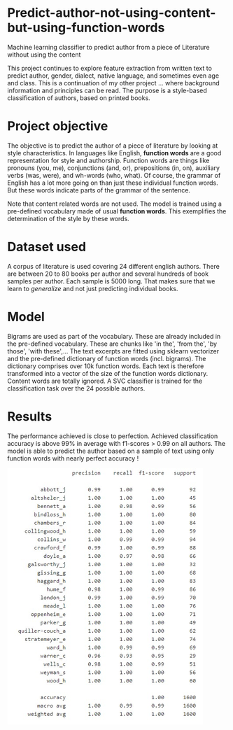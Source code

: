 # Predict-author-not-using-content-but-using-function-words
Machine learning classifier to predict author from a piece of Literature without using the content

This project continues to explore feature extraction from written text to predict author, gender, dialect, native language, and sometimes even age and class. This is a continuation of my other project ... where background information and principles can be read. The purpose is a style-based classification of authors, based on printed books.

# Project objective

The objective is to predict the author of a piece of literature by looking at style characteristics. In languages like English, **function words** are a good representation for style and authorship. Function words are things like pronouns (you, me), conjunctions (and, or), prepositions (in, on), auxiliary verbs (was, were), and wh-words (who, what). Of course, the grammar of English has a lot more going on than just these individual function words. But these words indicate parts of the grammar of the sentence.

Note that content related words are not used. The model is trained using a pre-defined vocabulary made of usual **function words**. This exemplifies the determination of the style by these words.

# Dataset used

A corpus of literature is used covering 24 different english authors. There are between 20 to 80 books per author and several hundreds of book samples per author. Each sample is 5000 long. That makes sure that we learn to *generalize* and not just predicting individual books.

# Model

Bigrams are used as part of the vocabulary. These are already included in the pre-defined vocabulary. These are chunks like 'in the', 'from the', 'by those', 'with these',...
The text excerpts are fitted using sklearn vectorizer and the pre-defined dictionary of function words (incl. bigrams). The dictionary comprises over 10k function words.
Each text is therefore transformed into a vector of the size of the function words dictionary. Content words are totally ignored.
A SVC classifier is trained for the classification task over the 24 possible authors.

# Results

The performance achieved is close to perfection. Achieved classification accuracy is above 99% in average with f1-scores > 0.99 on all authors. The model is able to predict the author based on a sample of text using only function words with nearly perfect accuracy !

![](metrics.jpg)
